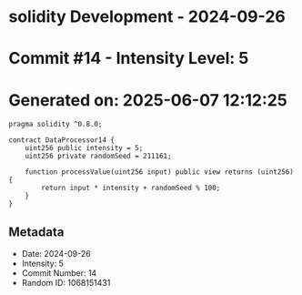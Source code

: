 ﻿# solidity Development - 2024-09-26
# Commit #14 - Intensity Level: 5
# Generated on: 2025-06-07 12:12:25
```solidity
pragma solidity ^0.8.0;

contract DataProcessor14 {
    uint256 public intensity = 5;
    uint256 private randomSeed = 211161;

    function processValue(uint256 input) public view returns (uint256) {
        return input * intensity + randomSeed % 100;
    }
}
```
## Metadata
- Date: 2024-09-26
- Intensity: 5
- Commit Number: 14
- Random ID: 1068151431
